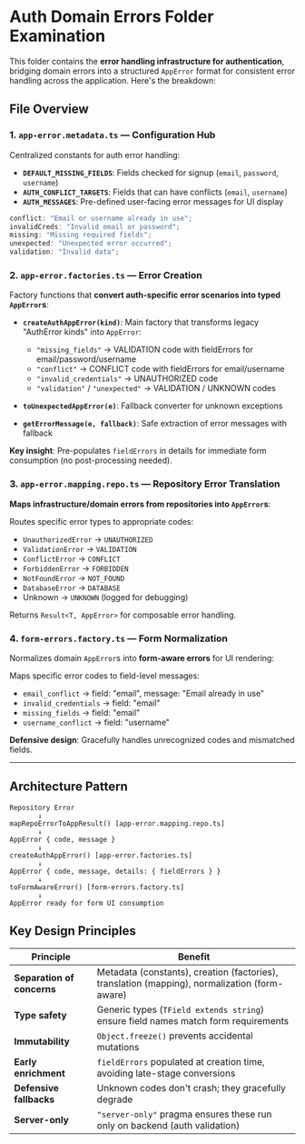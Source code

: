 # Auth Domain Errors Folder Examination

This folder contains the **error handling infrastructure for authentication**, bridging domain errors into a structured `AppError` format for consistent error handling across the application. Here's the breakdown:

## File Overview

### 1. **`app-error.metadata.ts`** — Configuration Hub

Centralized constants for auth error handling:

- **`DEFAULT_MISSING_FIELDS`**: Fields checked for signup (`email`, `password`, `username`)
- **`AUTH_CONFLICT_TARGETS`**: Fields that can have conflicts (`email`, `username`)
- **`AUTH_MESSAGES`**: Pre-defined user-facing error messages for UI display

```typescript
conflict: "Email or username already in use";
invalidCreds: "Invalid email or password";
missing: "Missing required fields";
unexpected: "Unexpected error occurred";
validation: "Invalid data";
```

### 2. **`app-error.factories.ts`** — Error Creation

Factory functions that **convert auth-specific error scenarios into typed `AppError`s**:

- **`createAuthAppError(kind)`**: Main factory that transforms legacy "AuthError kinds" into `AppError`:
  - `"missing_fields"` → VALIDATION code with fieldErrors for email/password/username
  - `"conflict"` → CONFLICT code with fieldErrors for email/username
  - `"invalid_credentials"` → UNAUTHORIZED code
  - `"validation"` / `"unexpected"` → VALIDATION / UNKNOWN codes

- **`toUnexpectedAppError(e)`**: Fallback converter for unknown exceptions

- **`getErrorMessage(e, fallback)`**: Safe extraction of error messages with fallback

**Key insight**: Pre-populates `fieldErrors` in details for immediate form consumption (no post-processing needed).

### 3. **`app-error.mapping.repo.ts`** — Repository Error Translation

**Maps infrastructure/domain errors from repositories into `AppError`s**:

Routes specific error types to appropriate codes:

- `UnauthorizedError` → `UNAUTHORIZED`
- `ValidationError` → `VALIDATION`
- `ConflictError` → `CONFLICT`
- `ForbiddenError` → `FORBIDDEN`
- `NotFoundError` → `NOT_FOUND`
- `DatabaseError` → `DATABASE`
- Unknown → `UNKNOWN` (logged for debugging)

Returns `Result<T, AppError>` for composable error handling.

### 4. **`form-errors.factory.ts`** — Form Normalization

Normalizes domain `AppError`s into **form-aware errors** for UI rendering:

Maps specific error codes to field-level messages:

- `email_conflict` → field: "email", message: "Email already in use"
- `invalid_credentials` → field: "email"
- `missing_fields` → field: "email"
- `username_conflict` → field: "username"

**Defensive design**: Gracefully handles unrecognized codes and mismatched fields.

---

## Architecture Pattern

```
Repository Error
       ↓
mapRepoErrorToAppResult() [app-error.mapping.repo.ts]
       ↓
AppError { code, message }
       ↓
createAuthAppError() [app-error.factories.ts]
       ↓
AppError { code, message, details: { fieldErrors } }
       ↓
toFormAwareError() [form-errors.factory.ts]
       ↓
AppError ready for form UI consumption
```

## Key Design Principles

| Principle                  | Benefit                                                                                       |
| -------------------------- | --------------------------------------------------------------------------------------------- |
| **Separation of concerns** | Metadata (constants), creation (factories), translation (mapping), normalization (form-aware) |
| **Type safety**            | Generic types (`TField extends string`) ensure field names match form requirements            |
| **Immutability**           | `Object.freeze()` prevents accidental mutations                                               |
| **Early enrichment**       | `fieldErrors` populated at creation time, avoiding late-stage conversions                     |
| **Defensive fallbacks**    | Unknown codes don't crash; they gracefully degrade                                            |
| **Server-only**            | `"server-only"` pragma ensures these run only on backend (auth validation)                    |
